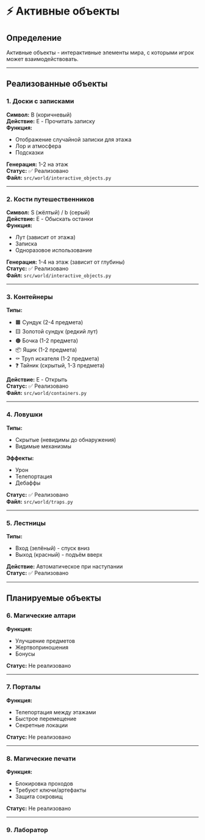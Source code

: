 # ⚡ Активные объекты

## Определение

Активные объекты - интерактивные элементы мира, с которыми игрок может взаимодействовать.

---

## Реализованные объекты

### 1. Доски с записками
**Символ:** B (коричневый)  
**Действие:** E - Прочитать записку  
**Функция:**
- Отображение случайной записки для этажа
- Лор и атмосфера
- Подсказки

**Генерация:** 1-2 на этаж  
**Статус:** ✅ Реализовано  
**Файл:** `src/world/interactive_objects.py`

---

### 2. Кости путешественников
**Символ:** S (жёлтый) / b (серый)  
**Действие:** E - Обыскать останки  
**Функция:**
- Лут (зависит от этажа)
- Записка
- Одноразовое использование

**Генерация:** 1-4 на этаж (зависит от глубины)  
**Статус:** ✅ Реализовано  
**Файл:** `src/world/interactive_objects.py`

---

### 3. Контейнеры
**Типы:**
- 🟫 Сундук (2-4 предмета)
- 🟨 Золотой сундук (редкий лут)
- 🟤 Бочка (1-2 предмета)
- 📦 Ящик (1-2 предмета)
- ⚰️ Труп искателя (1-2 предмета)
- ❓ Тайник (скрытый, 1-3 предмета)

**Действие:** E - Открыть  
**Статус:** ✅ Реализовано  
**Файл:** `src/world/containers.py`

---

### 4. Ловушки
**Типы:**
- Скрытые (невидимы до обнаружения)
- Видимые механизмы

**Эффекты:**
- Урон
- Телепортация
- Дебаффы

**Статус:** ✅ Реализовано  
**Файл:** `src/world/traps.py`

---

### 5. Лестницы
**Типы:**
- Вход (зелёный) - спуск вниз
- Выход (красный) - подъём вверх

**Действие:** Автоматическое при наступании  
**Статус:** ✅ Реализовано

---

## Планируемые объекты

### 6. Магические алтари
**Функция:**
- Улучшение предметов
- Жертвоприношения
- Бонусы

**Статус:** Не реализовано

---

### 7. Порталы
**Функция:**
- Телепортация между этажами
- Быстрое перемещение
- Секретные локации

**Статус:** Не реализовано

---

### 8. Магические печати
**Функция:**
- Блокировка проходов
- Требуют ключи/артефакты
- Защита сокровищ

**Статус:** Не реализовано

---

### 9. Лаборатор
